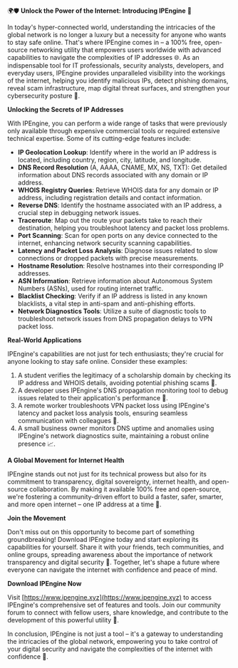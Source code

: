 🌍🛡️ **Unlock the Power of the Internet: Introducing IPEngine** 🚀

In today's hyper-connected world, understanding the intricacies of the global network is no longer a luxury but a necessity for anyone who wants to stay safe online. That's where IPEngine comes in – a 100% free, open-source networking utility that empowers users worldwide with advanced capabilities to navigate the complexities of IP addresses 🌐. As an indispensable tool for IT professionals, security analysts, developers, and everyday users, IPEngine provides unparalleled visibility into the workings of the internet, helping you identify malicious IPs, detect phishing domains, reveal scam infrastructure, map digital threat surfaces, and strengthen your cybersecurity posture 🔐.

**Unlocking the Secrets of IP Addresses**

With IPEngine, you can perform a wide range of tasks that were previously only available through expensive commercial tools or required extensive technical expertise. Some of its cutting-edge features include:

*   **IP Geolocation Lookup**: Identify where in the world an IP address is located, including country, region, city, latitude, and longitude.
*   **DNS Record Resolution** (A, AAAA, CNAME, MX, NS, TXT): Get detailed information about DNS records associated with any domain or IP address.
*   **WHOIS Registry Queries**: Retrieve WHOIS data for any domain or IP address, including registration details and contact information.
*   **Reverse DNS**: Identify the hostname associated with an IP address, a crucial step in debugging network issues.
*   **Traceroute**: Map out the route your packets take to reach their destination, helping you troubleshoot latency and packet loss problems.
*   **Port Scanning**: Scan for open ports on any device connected to the internet, enhancing network security scanning capabilities.
*   **Latency and Packet Loss Analysis**: Diagnose issues related to slow connections or dropped packets with precise measurements.
*   **Hostname Resolution**: Resolve hostnames into their corresponding IP addresses.
*   **ASN Information**: Retrieve information about Autonomous System Numbers (ASNs), used for routing internet traffic.
*   **Blacklist Checking**: Verify if an IP address is listed in any known blacklists, a vital step in anti-spam and anti-phishing efforts.
*   **Network Diagnostics Tools**: Utilize a suite of diagnostic tools to troubleshoot network issues from DNS propagation delays to VPN packet loss.

**Real-World Applications**

IPEngine's capabilities are not just for tech enthusiasts; they're crucial for anyone looking to stay safe online. Consider these examples:

1.  A student verifies the legitimacy of a scholarship domain by checking its IP address and WHOIS details, avoiding potential phishing scams 🤝.
2.  A developer uses IPEngine's DNS propagation monitoring tool to debug issues related to their application's performance 🚀.
3.  A remote worker troubleshoots VPN packet loss using IPEngine's latency and packet loss analysis tools, ensuring seamless communication with colleagues 👥.
4.  A small business owner monitors DNS uptime and anomalies using IPEngine's network diagnostics suite, maintaining a robust online presence 📈.

**A Global Movement for Internet Health**

IPEngine stands out not just for its technical prowess but also for its commitment to transparency, digital sovereignty, internet health, and open-source collaboration. By making it available 100% free and open-source, we're fostering a community-driven effort to build a faster, safer, smarter, and more open internet – one IP address at a time 🔑.

**Join the Movement**

Don't miss out on this opportunity to become part of something groundbreaking! Download IPEngine today and start exploring its capabilities for yourself. Share it with your friends, tech communities, and online groups, spreading awareness about the importance of network transparency and digital security 📢. Together, let's shape a future where everyone can navigate the internet with confidence and peace of mind.

**Download IPEngine Now**

Visit [https://www.ipengine.xyz](https://www.ipengine.xyz) to access IPEngine's comprehensive set of features and tools. Join our community forum to connect with fellow users, share knowledge, and contribute to the development of this powerful utility 🤝.

In conclusion, IPEngine is not just a tool – it's a gateway to understanding the intricacies of the global network, empowering you to take control of your digital security and navigate the complexities of the internet with confidence 🔑.